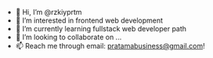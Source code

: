 - 👋 Hi, I’m @rzkiyprtm
- 👀 I’m interested in frontend web development
- 🌱 I’m currently learning fullstack web developer path
- 💞️ I’m looking to collaborate on ...
- 📫 Reach me through email: pratamabusiness@gmail.com!

<!---
rzkiyprtm/rzkiyprtm is a ✨ special ✨ repository because its `README.md` (this file) appears on your GitHub profile.
You can click the Preview link to take a look at your changes.
--->
